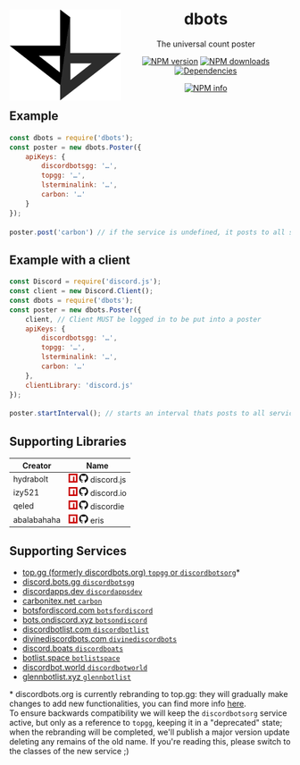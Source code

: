 <div align="center">
  <p>
    <img src="static/logo.png" alt="dbots logo" width="200" align="left" />
  </p>
  <h1>dbots</h1>
  <p>The universal count poster</p>
  <p>
    <a href="https://www.npmjs.com/package/dbots"><img src="https://img.shields.io/npm/v/dbots.svg?maxAge=3600" alt="NPM version" /></a>
    <a href="https://www.npmjs.com/package/dbots"><img src="https://img.shields.io/npm/dt/dbots.svg?maxAge=3600" alt="NPM downloads" /></a>
    <a href="https://david-dm.org/snazzah/dbots.js"><img src="https://img.shields.io/david/snazzah/dbots.js.svg?maxAge=3600" alt="Dependencies" /></a>
  </p>
  <p>
    <a href="https://nodei.co/npm/dbots/"><img src="https://nodei.co/npm/dbots.png" alt="NPM info" /></a>
  </p>
</div>

## Example
```js
const dbots = require('dbots');
const poster = new dbots.Poster({
    apiKeys: {
        discordbotsgg: '…',
        topgg: '…',
        lsterminalink: '…',
        carbon: '…'
    }
});

poster.post('carbon') // if the service is undefined, it posts to all services provided with a key
```

## Example with a client
```js
const Discord = require('discord.js');
const client = new Discord.Client();
const dbots = require('dbots');
const poster = new dbots.Poster({
    client, // Client MUST be logged in to be put into a poster
    apiKeys: {
        discordbotsgg: '…',
        topgg: '…',
        lsterminalink: '…',
        carbon: '…'
    },
    clientLibrary: 'discord.js'
});

poster.startInterval(); // starts an interval thats posts to all services every 30 minutes
```

## Supporting Libraries
Creator     | Name
----------- | -----
hydrabolt   | [![npm](static/npm.png)](https://npmjs.com/discord.js) [![GitHub](static/github.png)](https://github.com/hydrabolt/discord.js) discord.js
izy521      | [![npm](static/npm.png)](https://npmjs.com/discord.io) [![GitHub](static/github.png)](https://github.com/izy521/discord.io) discord.io
qeled       | [![npm](static/npm.png)](https://npmjs.com/discordie) [![GitHub](static/github.png)](https://github.com/qeled/discordie) discordie
abalabahaha | [![npm](static/npm.png)](https://npmjs.com/eris) [![GitHub](static/github.png)](https://github.com/abalabahaha/eris) eris

## Supporting Services
 - [top.gg (formerly discordbots.org)  `topgg` or `discordbotsorg`](https://top.gg)*
 - [discord.bots.gg `discordbotsgg`](https://discord.bots.gg)
 - [discordapps.dev `discordappsdev`](https://discordapps.dev)
 - [carbonitex.net `carbon`](http://carbonitex.net/discord/bots)
 - [botsfordiscord.com `botsfordiscord`](http://botsfordiscord.com)
 - [bots.ondiscord.xyz `botsondiscord`](http://bots.ondiscord.xyz)
 - [discordbotlist.com `discordbotlist`](https://discordbotlist.com)
 - [divinediscordbots.com `divinediscordbots`](https://divinediscordbots.com)
 - [discord.boats `discordboats`](https://discord.boats)
 - [botlist.space `botlistspace`](https://botlist.space)
 - [discordbot.world `discordbotworld`](https://discordbot.world)
 - [glennbotlist.xyz `glennbotlist`](https://glennbotlist.xyz)

\* discordbots.org is currently rebranding to top.gg: they will gradually make changes to add new functionalities, you can find more info [here](https://medium.com/discord-bots/announcing-top-gg-the-next-phase-of-discord-bots-2ac3eb3b81bd).  
To ensure backwards compatibility we will keep the `discordbotsorg` service active, but only as a reference to `topgg`, keeping it in a "deprecated" state; when the rebranding will be completed, we'll publish a major version update deleting any remains of the old name. If you're reading this, please switch to the classes of the new service ;)